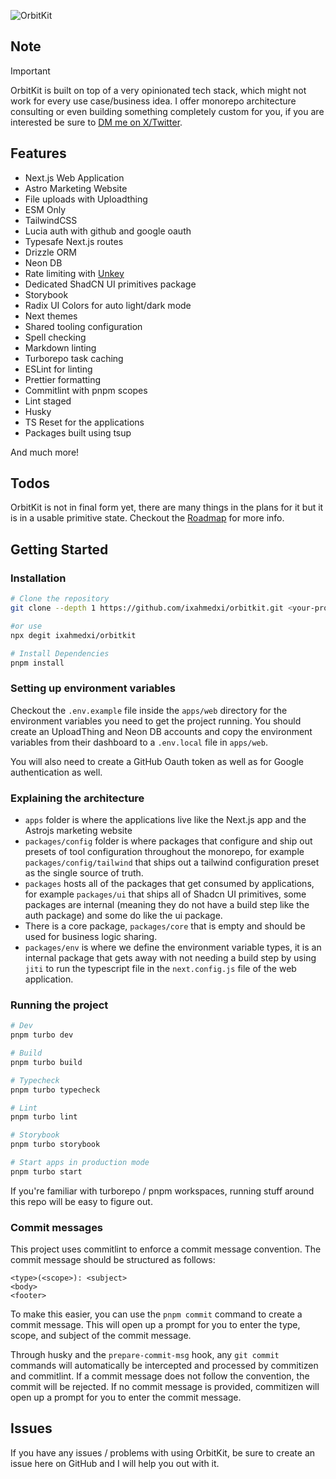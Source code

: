 ![OrbitKit](https://github.com/ixahmedxi/orbitkit/blob/main/cover.png?raw=true)

## Note

> [!IMPORTANT]
> OrbitKit is built on top of a very opinionated tech stack, which might not work for every use case/business idea. I offer monorepo architecture consulting or even building something completely custom for you, if you are interested be sure to [DM me on X/Twitter](https://twitter.com/ixahmedxii).

## Features

- Next.js Web Application
- Astro Marketing Website
- File uploads with Uploadthing
- ESM Only
- TailwindCSS
- Lucia auth with github and google oauth
- Typesafe Next.js routes
- Drizzle ORM
- Neon DB
- Rate limiting with [Unkey](https://unkey.dev)
- Dedicated ShadCN UI primitives package
- Storybook
- Radix UI Colors for auto light/dark mode
- Next themes
- Shared tooling configuration
- Spell checking
- Markdown linting
- Turborepo task caching
- ESLint for linting
- Prettier formatting
- Commitlint with pnpm scopes
- Lint staged
- Husky
- TS Reset for the applications
- Packages built using tsup

And much more!

## Todos

OrbitKit is not in final form yet, there are many things in the plans for it but it is in a usable primitive state. Checkout the [Roadmap](https://github.com/users/ixahmedxi/projects/6) for more info.

## Getting Started

### Installation

```bash
# Clone the repository
git clone --depth 1 https://github.com/ixahmedxi/orbitkit.git <your-project-name>

#or use
npx degit ixahmedxi/orbitkit

# Install Dependencies
pnpm install
```

### Setting up environment variables

Checkout the `.env.example` file inside the `apps/web` directory for the environment variables you need to get the project running. You should create an UploadThing and Neon DB accounts and copy the environment variables from their dashboard to a `.env.local` file in `apps/web`.

You will also need to create a GitHub Oauth token as well as for Google authentication as well.

### Explaining the architecture

- `apps` folder is where the applications live like the Next.js app and the Astrojs marketing website
- `packages/config` folder is where packages that configure and ship out presets of tool configuration throughout the monorepo, for example `packages/config/tailwind` that ships out a tailwind configuration preset as the single source of truth.
- `packages` hosts all of the packages that get consumed by applications, for example `packages/ui` that ships all of Shadcn UI primitives, some packages are internal (meaning they do not have a build step like the auth package) and some do like the ui package.
- There is a core package, `packages/core` that is empty and should be used for business logic sharing.
- `packages/env` is where we define the environment variable types, it is an internal package that gets away with not needing a build step by using `jiti` to run the typescript file in the `next.config.js` file of the web application.

### Running the project

```bash
# Dev
pnpm turbo dev

# Build
pnpm turbo build

# Typecheck
pnpm turbo typecheck

# Lint
pnpm turbo lint

# Storybook
pnpm turbo storybook

# Start apps in production mode
pnpm turbo start
```

If you're familiar with turborepo / pnpm workspaces, running stuff around this repo will be easy to figure out.

### Commit messages

This project uses commitlint to enforce a commit message convention. The commit message should be structured as follows:

```plaintext
<type>(<scope>): <subject>
<body>
<footer>
```

To make this easier, you can use the `pnpm commit` command to create a commit message. This will open up a prompt for you to enter the type, scope, and subject of the commit message.

Through husky and the `prepare-commit-msg` hook, any `git commit` commands will automatically be intercepted and processed by commitizen and commitlint. If a commit message does not follow the convention, the commit will be rejected. If no commit message is provided, commitizen will open up a prompt for you to enter the commit message.

## Issues

If you have any issues / problems with using OrbitKit, be sure to create an issue here on GitHub and I will help you out with it.
